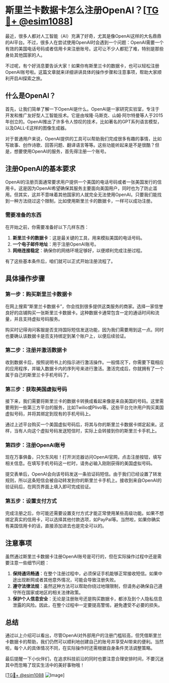 # 斯里兰卡数据卡怎么注册OpenAI？[[TG💪+ @esim1088](https://t.me/s/esim1088)]

最近，很多人都对人工智能（AI）充满了好奇，尤其是像OpenAI这样的大名鼎鼎的AI平台。不过，很多人在尝试使用OpenAI时会遇到一个问题：OpenAI需要一个有效的美国电话号码或者信用卡来注册账号。这可让不少人都犯了难，特别是那些身处其他国家的人。

不过呢，有个好消息要告诉大家！如果你有斯里兰卡的数据卡，也可以轻松注册OpenAI账号啦。这篇文章就来详细讲讲具体的操作步骤和注意事项，帮助大家顺利开启AI探索之旅。

## 什么是OpenAI？

首先，让我们简单了解一下OpenAI是什么。OpenAI是一家研究实验室，专注于开发和推广友好型人工智能技术。它是由埃隆·马斯克、山姆·阿尔特曼等人于2015年创立的。OpenAI推出了许多令人惊叹的技术，比如著名的GPT系列语言模型，以及DALL-E这样的图像生成器。

对于普通用户来说，OpenAI提供的工具可以帮助我们完成很多有趣的事情，比如写故事、创作诗歌、回答问题、翻译语言等等。这些功能听起来是不是很酷？但是，想要使用OpenAI的服务，首先得注册一个账号。

## 注册OpenAI的基本要求

OpenAI的注册页面通常要求用户提供一个美国的电话号码或者一张美国发行的信用卡。这是因为OpenAI希望确保其服务主要面向美国用户，同时也为了防止滥用。但其实，这并不意味着其他国家的人就完全无法使用OpenAI。只要我们能找到一种方法绕过这个限制，比如使用斯里兰卡的数据卡，一样可以成功注册。

### 需要准备的东西

在开始之前，你需要准备好以下几样东西：

1. **斯里兰卡的数据卡**：这是最关键的工具，用来模拟美国的电话号码。
2. **一个电子邮件地址**：用于注册OpenAI账号。
3. **网络连接稳定**：确保你的网络环境足够好，以便顺利完成注册过程。

有了这些基本条件后，咱们就可以正式开始注册流程了。

## 具体操作步骤

### 第一步：购买斯里兰卡数据卡

在网上搜索“斯里兰卡数据卡”，你会找到很多提供这类服务的商家。选择一家信誉良好的店铺购买一张斯里兰卡数据卡。这种数据卡通常包含一定的通话时间和流量，并且支持虚拟号码服务。

购买时记得询问客服是否支持国际短信发送功能，因为我们需要用到这一点。同时也要确认该数据卡是否支持绑定到某个账户上，以便后续验证。

### 第二步：注册并激活数据卡

收到数据卡后，按照说明书上的指示进行激活操作。一般情况下，你需要下载相应的应用程序，并输入数据卡内的序列号来进行激活。激活完成后，你就拥有了一个属于自己的斯里兰卡手机号码了。

### 第三步：获取美国虚拟号码

接下来，我们需要将斯里兰卡的数据卡转换成看起来像是来自美国的号码。这里需要用到一些第三方平台的服务，比如Twilio或Plivo等。这些平台允许用户购买美国虚拟号码，并将其绑定到现有的手机号码上。

通过上述平台购买一个美国虚拟号码后，将其与你的斯里兰卡数据卡绑定起来。这样，当有人向这个虚拟号码发送短信时，实际上会转接到你的斯里兰卡手机上。

### 第四步：注册OpenAI账号

现在万事俱备，只欠东风啦！打开浏览器访问OpenAI官网，点击注册按钮，填写相关信息。在填写手机号码这一栏时，请务必输入刚刚获得的美国虚拟号码。

提交表单后，OpenAI会向该号码发送一条验证码短信。由于我们已经设置了转发规则，所以这条短信会被自动转发到你的斯里兰卡手机上。接收到来自OpenAI的验证码后，在网页界面上填入即可完成验证。

### 第五步：设置支付方式

完成注册之后，你可能还需要设置支付方式才能正常使用某些高级功能。如果不想绑定真实的信用卡，可以选择其他付款选项，如PayPal等。当然啦，如果你确实有美国信用卡的话，直接添加进去也是完全可以的。

## 注意事项

虽然通过斯里兰卡数据卡注册OpenAI账号是可行的，但在实际操作过程中还是需要注意一些细节问题：

1. **保持通讯畅通**：在整个注册过程中，必须保证手机能够正常接收短信。如果中途出现断网或者其他意外情况，可能会导致注册失败。
2. **遵守法律法规**：虽然这种方法可以帮助你绕过地理限制，但请务必确保自己遵守所在国家或地区的相关法律政策。
3. **保护个人信息安全**：无论是注册账号还是购买数据卡，都涉及到个人隐私信息泄露的风险。因此，在整个过程中一定要提高警惕，避免遭受不必要的损失。

## 总结

通过以上介绍可以看出，尽管OpenAI对外部用户的注册门槛较高，但凭借斯里兰卡数据卡的帮助，我们仍然可以顺利地创建自己的账号并享受AI带来的便利。当然啦，每个人的具体情况不同，在实际操作时还需根据自身条件灵活调整策略。

最后提醒一下小伙伴们，在追求科技前沿的同时也要注意合理安排时间，不要沉迷其中而忽略了现实生活中的美好事物哦！

[[TG💪+ @esim1088](https://t.me/s/esim1088) ![Image](https://i.postimg.cc/4NQfJmqS/Snipaste-2025-05-13-00-14-12.png)]